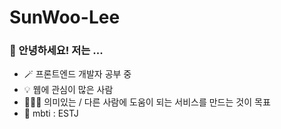 # SunWoo-Lee

### 👋 안녕하세요! 저는 ...
* 🪄 프론트엔드 개발자 공부 중
* 💡 웹에 관심이 많은 사람
* 👩🏻‍💻 의미있는 / 다른 사람에 도움이 되는 서비스를 만드는 것이 목표
* 🫧 mbti : ESTJ
